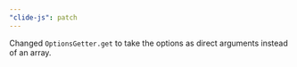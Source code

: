 ```yaml
---
"clide-js": patch
---
```


Changed `OptionsGetter.get` to take the options as direct arguments instead of an array.
